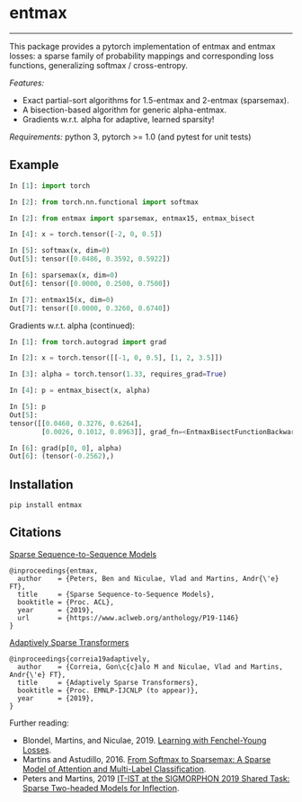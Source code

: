 # entmax

--------------------------------------------------------------------------------

This package provides a pytorch implementation of entmax and entmax losses:
a sparse family of probability mappings and corresponding loss functions,
generalizing softmax / cross-entropy.

*Features:*
  - Exact partial-sort algorithms for 1.5-entmax and 2-entmax (sparsemax).
  - A bisection-based algorithm for generic alpha-entmax.
  - Gradients w.r.t. alpha for adaptive, learned sparsity!

*Requirements:* python 3, pytorch >= 1.0 (and pytest for unit tests)

## Example

```python
In [1]: import torch

In [2]: from torch.nn.functional import softmax

In [2]: from entmax import sparsemax, entmax15, entmax_bisect

In [4]: x = torch.tensor([-2, 0, 0.5])

In [5]: softmax(x, dim=0)
Out[5]: tensor([0.0486, 0.3592, 0.5922])

In [6]: sparsemax(x, dim=0)
Out[6]: tensor([0.0000, 0.2500, 0.7500])

In [7]: entmax15(x, dim=0)
Out[7]: tensor([0.0000, 0.3260, 0.6740])

```

Gradients w.r.t. alpha (continued):

```python
In [1]: from torch.autograd import grad

In [2]: x = torch.tensor([[-1, 0, 0.5], [1, 2, 3.5]])

In [3]: alpha = torch.tensor(1.33, requires_grad=True)

In [4]: p = entmax_bisect(x, alpha)

In [5]: p
Out[5]:
tensor([[0.0460, 0.3276, 0.6264],
        [0.0026, 0.1012, 0.8963]], grad_fn=<EntmaxBisectFunctionBackward>)

In [6]: grad(p[0, 0], alpha)
Out[6]: (tensor(-0.2562),)
```

## Installation

```
pip install entmax
```

## Citations

[Sparse Sequence-to-Sequence Models](https://www.aclweb.org/anthology/P19-1146)

```
@inproceedings{entmax,
  author    = {Peters, Ben and Niculae, Vlad and Martins, Andr{\'e} FT},
  title     = {Sparse Sequence-to-Sequence Models},
  booktitle = {Proc. ACL},
  year      = {2019},
  url       = {https://www.aclweb.org/anthology/P19-1146}
}
```

[Adaptively Sparse Transformers](https://arxiv.org/pdf/1909.00015.pdf)

```
@inproceedings{correia19adaptively,
  author    = {Correia, Gon\c{c}alo M and Niculae, Vlad and Martins, Andr{\'e} FT},
  title     = {Adaptively Sparse Transformers},
  booktitle = {Proc. EMNLP-IJCNLP (to appear)},
  year      = {2019},
}
```

Further reading:

  - Blondel, Martins, and Niculae, 2019. [Learning with Fenchel-Young Losses](https://arxiv.org/abs/1901.02324).
  - Martins and Astudillo, 2016. [From Softmax to Sparsemax: A Sparse Model of Attention and Multi-Label Classification](https://arxiv.org/abs/1602.02068).
  - Peters and Martins, 2019 [IT-IST at the SIGMORPHON 2019 Shared Task: Sparse Two-headed Models for Inflection](https://www.aclweb.org/anthology/W19-4207).
